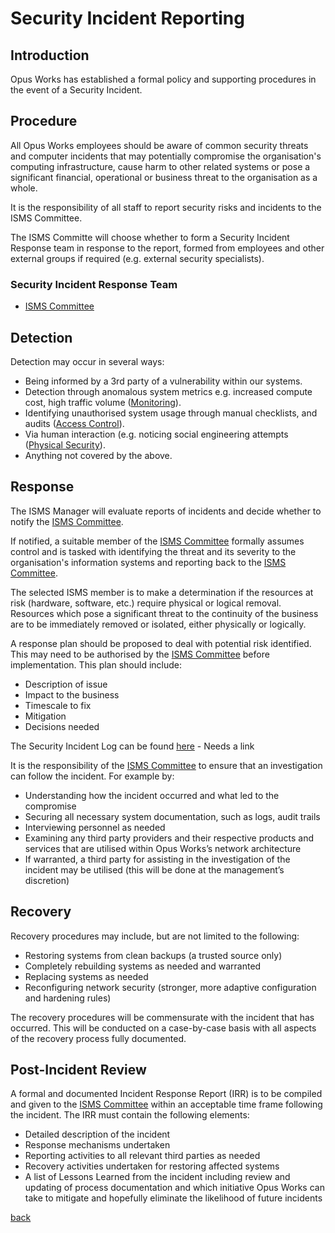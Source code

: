# Security Incident Reporting
 
## Introduction
Opus Works has established a formal policy and supporting procedures in the event of a Security Incident.

## Procedure
All Opus Works employees should be aware of common security threats and computer incidents that may potentially compromise the organisation's computing infrastructure, cause harm to other related systems or pose a significant financial, operational or business threat to the organisation as a whole.

It is the responsibility of all staff to report security risks and incidents to the ISMS Committee.

The ISMS Committe will choose whether to form a Security Incident Response team in response to the report, formed from employees and other external groups if required (e.g. external security specialists).

### Security Incident Response Team 
 
* [ISMS Committee](../README.md#the-isms-committee)
 
## Detection
Detection may occur in several ways:
  * Being informed by a 3rd party of a vulnerability within our systems.
  * Detection through anomalous system metrics e.g. increased compute cost, high traffic volume ([Monitoring](../monitoring/readme.md)).
  * Identifying unauthorised system usage through manual checklists, and audits ([Access Control](../accesscontrol/readme.md)).
  * Via human interaction (e.g. noticing social engineering attempts ([Physical Security](../physicalsecurity/readme.md)).
  * Anything not covered by the above.

## Response
The ISMS Manager will evaluate reports of incidents and decide whether to notify the [ISMS Committee](../README.md#the-isms-committee).

If notified, a suitable member of the [ISMS Committee](../README.md#the-isms-committee) formally assumes control and is tasked with identifying the threat and its severity to the organisation's information systems and reporting back to the [ISMS Committee](../README.md#the-isms-committee).

The selected ISMS member is to make a determination if the resources at risk (hardware, software, etc.) require physical or logical removal.  Resources which pose a significant threat to the continuity of the business are to be immediately removed or isolated, either physically or logically. 

A response plan should be proposed to deal with potential risk identified. This may need to be authorised by the [ISMS Committee](../README.md#the-isms-committee) before implementation.  This plan should include:  
* Description of issue 
* Impact to the business 
* Timescale to fix 
* Mitigation 
* Decisions needed

The Security Incident Log can be found [here](https://docs.google.com/) - Needs a link
 
It is the responsibility of the [ISMS Committee](../README.md#the-isms-committee) to ensure that an investigation can follow the incident. For example by:
* Understanding how the incident occurred and what led to the compromise 
* Securing all necessary system documentation, such as logs, audit trails  
* Interviewing personnel as needed  
* Examining any third party providers and their respective products and services that are utilised within Opus Works’s network architecture
* If warranted, a third party for assisting in the investigation of the incident may be utilised (this will be done at the management’s discretion) 

## Recovery
Recovery procedures may include, but are not limited to the following: 
* Restoring systems from clean backups (a trusted source only) 
* Completely rebuilding systems as needed and warranted 
* Replacing systems as needed
* Reconfiguring network security (stronger, more adaptive configuration and hardening rules)

The recovery procedures will be commensurate with the incident that has occurred.  This will be conducted on a case-by-case basis with all aspects of the recovery process fully documented. 
 
## Post-Incident Review
A formal and documented Incident Response Report (IRR) is to be compiled and given to the [ISMS Committee](../README.md#the-isms-committee) within an acceptable time frame following the incident. The IRR must contain the following elements: 

 * Detailed description of the incident 
 * Response mechanisms undertaken 
 * Reporting activities to all relevant third parties as needed 
 * Recovery activities undertaken for restoring affected systems  
 * A list of Lessons Learned from the incident including review and updating of process documentation and which initiative Opus Works can take to mitigate and hopefully eliminate the likelihood of future incidents 


[back](../README.md#a-z-policies)
